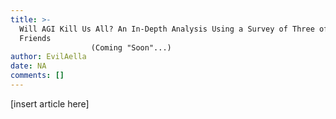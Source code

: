 ```yaml
---
title: >-
  Will AGI Kill Us All? An In-Depth Analysis Using a Survey of Three of My
  Friends
                  (Coming "Soon"...)
author: EvilAella
date: NA
comments: []
---
```


[insert article here]